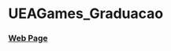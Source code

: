 # UEAGames_Graduacao

<h3><a href="http://rodrigogrow.github.io/GameHistoryTimeline/" target="_blank">Web Page</a></h3>

